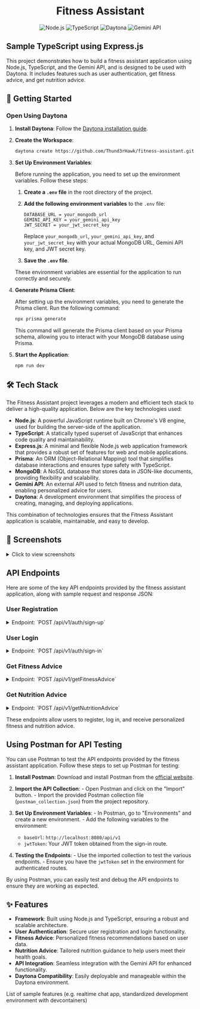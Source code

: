 <div align="center">

# Fitness Assistant

![Node.js](https://img.shields.io/badge/Node.js-339933?style=for-the-badge&logo=nodedotjs&logoColor=white)
![TypeScript](https://img.shields.io/badge/TypeScript-007ACC?style=for-the-badge&logo=typescript&logoColor=white)
![Daytona](https://img.shields.io/badge/Daytona-000000?style=for-the-badge&logo=daytona&logoColor=white)
![Gemini API](https://img.shields.io/badge/Gemini%20API-FF4500?style=for-the-badge&logo=gemini&logoColor=white)

</div>

## Sample TypeScript using Express.js

This project demonstrates how to build a fitness assistant application using Node.js, TypeScript, and the Gemini API, and is designed to be used with Daytona. It includes features such as user authentication, get fitness advice, and get nutrition advice.

## 🚀 Getting Started

### Open Using Daytona

1. **Install Daytona**: Follow the [Daytona installation guide](https://www.daytona.io/docs/installation/installation/).
2. **Create the Workspace**:

   ```bash
   daytona create https://github.com/Thund3rHawk/fitness-assistant.git
   ```

3. **Set Up Environment Variables**:

   Before running the application, you need to set up the environment variables. Follow these steps:

   1. **Create a `.env` file** in the root directory of the project.
   2. **Add the following environment variables** to the `.env` file:

      ```plaintext
      DATABASE_URL = your_mongodb_url
      GEMINI_API_KEY = your_gemini_api_key
      JWT_SECRET = your_jwt_secret_key
      ```

      Replace `your_mongodb_url`, `your_gemini_api_key`, and `your_jwt_secret_key` with your actual MongoDB URL, Gemini API key, and JWT secret key.

   3. **Save the `.env` file**.

   These environment variables are essential for the application to run correctly and securely.

4. **Generate Prisma Client**:

   After setting up the environment variables, you need to generate the Prisma client. Run the following command:

   ```bash
   npx prisma generate
   ```

   This command will generate the Prisma client based on your Prisma schema, allowing you to interact with your MongoDB database using Prisma.

5. **Start the Application**:

   ```bash
   npm run dev
   ```
   
## 🛠️ Tech Stack

The Fitness Assistant project leverages a modern and efficient tech stack to deliver a high-quality application. Below are the key technologies used:

- **Node.js**: A powerful JavaScript runtime built on Chrome's V8 engine, used for building the server-side of the application.
- **TypeScript**: A statically typed superset of JavaScript that enhances code quality and maintainability.
- **Express.js**: A minimal and flexible Node.js web application framework that provides a robust set of features for web and mobile applications.
- **Prisma**: An ORM (Object-Relational Mapping) tool that simplifies database interactions and ensures type safety with TypeScript.
- **MongoDB**: A NoSQL database that stores data in JSON-like documents, providing flexibility and scalability.
- **Gemini API**: An external API used to fetch fitness and nutrition data, enabling personalized advice for users.
- **Daytona**: A development environment that simplifies the process of creating, managing, and deploying applications.

This combination of technologies ensures that the Fitness Assistant application is scalable, maintainable, and easy to develop.

## 📸 Screenshots
<details>
<summary>Click to view screenshots</summary>
   <img width="1710" alt="Screenshot 2024-12-17 at 12 48 47 AM" src="https://github.com/user-attachments/assets/0858a12a-25cb-41b1-971c-ee0673947580" />
   
   <img width="1710" alt="Screenshot 2024-12-17 at 12 50 42 AM" src="https://github.com/user-attachments/assets/d6f97517-036a-46bf-b403-cc68a13a147b" />
   
   <img width="1710" alt="Screenshot 2024-12-17 at 12 52 16 AM" src="https://github.com/user-attachments/assets/2634d222-2ccc-4f39-9d59-0f98b1a2682c" />   
   
   <img width="1710" alt="Screenshot 2024-12-17 at 1 42 20 AM" src="https://github.com/user-attachments/assets/fbc66cc6-6615-4690-89fb-3ddfd33498ba" />

</details>

## API Endpoints

Here are some of the key API endpoints provided by the fitness assistant application, along with sample request and response JSON:

### User Registration
   <details>
   <summary>Endpoint: `POST /api/v1/auth/sign-up`</summary>
      
   **Request**:
   ```json
   {
      "name": "john_doe",
      "email": "john@example.com",
      "password": "securepassword123",
      "age": 20,
      "gender": "male",
      "height": 5.7,
      "weight": 60
   }
   ```

   **Response**:
   ```json
   {
      "message": "SignUp Successfull",
   }
   ```


   </details>

### User Login

   <details>
   <summary>Endpoint: `POST /api/v1/auth/sign-in`</summary>
      
   **Request**:
   ```json
   {
      "email": "abc@example.com",
      "password": "securepassword123"
   }
   ```

   **Response**:
   ```json
   {
      "message": "Login successful",
      "token": "eyJhbGciOiJIUzI1NiIsInR5cCI6IkpXVCJ9..."
   }
   ```

   </details>

### Get Fitness Advice

   <details>
   <summary>Endpoint: `POST /api/v1/getFitnessAdvice`</summary>
      
   **Request**:
   ```json
   {
      "email": "abc@example.com"
   }
   ```

   **Request Headers**:
   ```json
   {
      "Authorization": "Bearer YOUR_JWT_TOKEN"
   }
   ```

   **Response**:
   ```json
   {
      "advice": "Based on your profile, we recommend a mix of cardio and strength training."
   }
   ```
   </details>


### Get Nutrition Advice

   <details>
   <summary>Endpoint: `POST /api/v1/getNutritionAdvice`</summary>
      
   **Request**:
   ```json
   {
      "email": "abc@example.com"
   }
   ```

   **Request Headers**:
   ```json
   {
      "Authorization": "Bearer YOUR_JWT_TOKEN"
   }
   ```


   **Response**:
   ```json
   {
      "advice": "We recommend a balanced diet with a focus on protein and healthy fats."
   }
   ```
   
   </details>


These endpoints allow users to register, log in, and receive personalized fitness and nutrition advice.

## Using Postman for API Testing

You can use Postman to test the API endpoints provided by the fitness assistant application. Follow these steps to set up Postman for testing:

   1. **Install Postman**: Download and install Postman from the [official website](https://www.postman.com/downloads/).
   
   2. **Import the API Collection**:
    - Open Postman and click on the "Import" button.
    - Import the provided Postman collection file (`postman_collection.json`) from the project repository.
   
   3. **Set Up Environment Variables**:
    - In Postman, go to "Environments" and create a new environment.
    - Add the following variables to the environment:
      - `baseUrl`: `http://localhost:8080/api/v1`
      - `jwtToken`: Your JWT token obtained from the sign-in route.
   
   4. **Testing the Endpoints**:
    - Use the imported collection to test the various endpoints.
    - Ensure you have the `jwtToken` set in the environment for authenticated routes.

By using Postman, you can easily test and debug the API endpoints to ensure they are working as expected.

## ✨ Features
- **Framework**: Built using Node.js and TypeScript, ensuring a robust and scalable architecture.
- **User Authentication**: Secure user registration and login functionality.
- **Fitness Advice**: Personalized fitness recommendations based on user data.
- **Nutrition Advice**: Tailored nutrition guidance to help users meet their health goals.
- **API Integration**: Seamless integration with the Gemini API for enhanced functionality.
- **Daytona Compatibility**: Easily deployable and manageable within the Daytona environment.

List of sample features (e.g. realtime chat app, standardized development environment with devcontainers)
